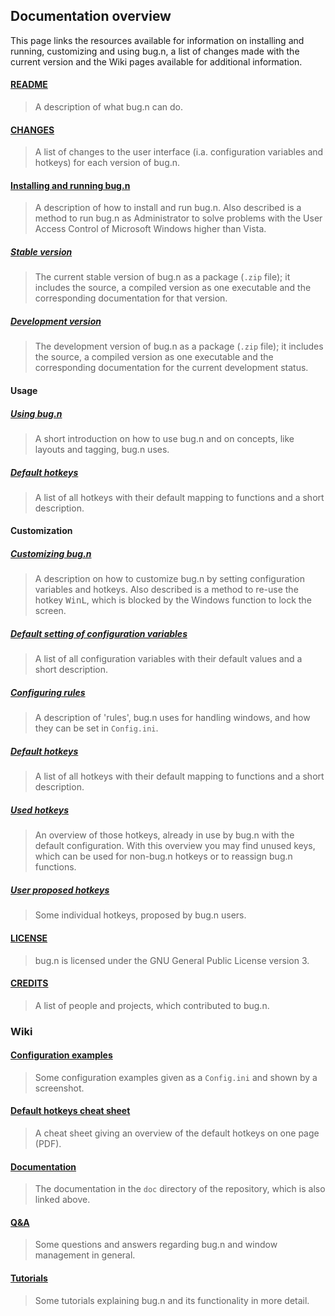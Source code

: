 ## Documentation overview

This page links the resources available for information on installing and
running, customizing and using bug.n, a list of changes made with the current 
version and the Wiki pages available for additional information.

#### [README](../README.md)
> A description of what bug.n can do.

#### [CHANGES](./CHANGES.md)
> A list of changes to the user interface (i.a. configuration variables and
hotkeys) for each version of bug.n.

#### [Installing and running bug.n](./Installing_and_running.md)
> A description of how to install and run bug.n. Also described is a method to
run bug.n as Administrator to solve problems with the User Access Control of
Microsoft Windows higher than Vista.

##### [Stable version](../../../releases/latest)
> The current stable version of bug.n as a package (`.zip` file); it includes
the source, a compiled version as one executable and the corresponding
documentation for that version.

##### [Development version](../../../archive/master.zip)
> The development version of bug.n as a package (`.zip` file); it includes the
source, a compiled version as one executable and the corresponding documentation
for the current development status.

#### Usage

##### [Using bug.n](./Usage.md)
> A short introduction on how to use bug.n and on concepts, like layouts and
tagging, bug.n uses.

##### [Default hotkeys](./Default_hotkeys.md)
> A list of all hotkeys with their default mapping to functions and a short
description.

#### Customization

##### [Customizing bug.n](./Customization.md)
> A description on how to customize bug.n by setting configuration variables
and hotkeys. Also described is a method to re-use the hotkey <kbd>Win</kbd><kbd>L</kbd>,
which is blocked by the Windows function to lock the screen.

##### [Default setting of configuration variables](./Default_configuration.md)
> A list of all configuration variables with their default values and a short
description.

##### [Configuring rules](./Configuring_rules.md)
> A description of 'rules', bug.n uses for handling windows, and how they can
be set in `Config.ini`.

##### [Default hotkeys](./Default_hotkeys.md)
> A list of all hotkeys with their default mapping to functions and a short
description.

##### [Used hotkeys](./Used_hotkeys.md)
> An overview of those hotkeys, already in use by bug.n with the default
configuration. With this overview you may find unused keys, which can be used
for non-bug.n hotkeys or to reassign bug.n functions.

##### [User proposed hotkeys](./User-hotkeys.md)
> Some individual hotkeys, proposed by bug.n users.

#### [LICENSE](../LICENSE.md)
> bug.n is licensed under the GNU General Public License version 3.

#### [CREDITS](./CREDITS.md)
> A list of people and projects, which contributed to bug.n.

### Wiki

#### [Configuration examples](https://github.com/fuhsjr00/bug.n/wiki/Configuration-examples)
> Some configuration examples given as a `Config.ini` and shown by a 
screenshot.

#### [Default hotkeys cheat sheet](https://github.com/fuhsjr00/bug.n/wiki/Default-hotkeys_cheat-sheet.pdf)
> A cheat sheet giving an overview of the default hotkeys on one page (PDF).

#### [Documentation](https://github.com/fuhsjr00/bug.n/wiki/Documentation)
> The documentation in the `doc` directory of the repository, which is also 
linked above.

#### [Q&A](https://github.com/fuhsjr00/bug.n/wiki/Q&A)
> Some questions and answers regarding bug.n and window management in general.

#### [Tutorials](https://github.com/fuhsjr00/bug.n/wiki/Tutorial-00.-Overview)
> Some tutorials explaining bug.n and its functionality in more detail.
